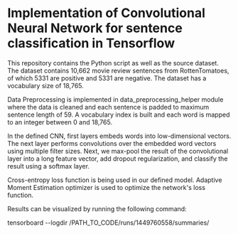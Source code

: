 # Implementation of Convolutional Neural Network for sentence classification in Tensorflow

This repository contains the Python script as well as the source dataset. The dataset contains 10,662 movie review sentences from RottenTomatoes, of which 5331 are positive and 5331 are negative. The dataset has a vocabulary size of 18,765.

Data Preprocessing is implemented in data_preprocessing_helper module where the data is cleaned and each sentence is padded to maximum sentence length of 59. A vocabulary index is built and each word is mapped to an integer between 0 and 18,765.

In the defined CNN, first layers embeds words into low-dimensional vectors. The next layer performs convolutions over the embedded word vectors using multiple filter sizes. Next, we max-pool the result of the convolutional layer into a long feature vector, add dropout regularization, and classify the result using a softmax layer.

Cross-entropy loss function is being used in our defined model. Adaptive Moment Estimation optimizer is used to optimize the network's loss function.

Results can be visualized by running the following command:

tensorboard --logdir /PATH_TO_CODE/runs/1449760558/summaries/

